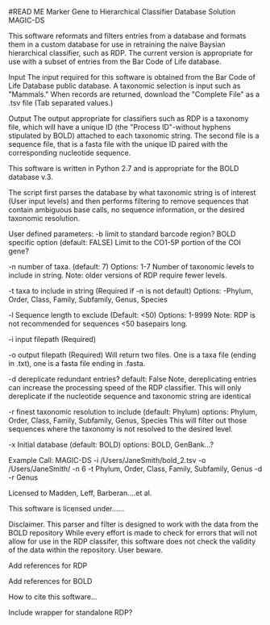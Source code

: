 #READ ME
Marker Gene to Hierarchical Classifier Database Solution
MAGIC-DS

This software reformats and filters entries from a database and formats them in a custom
database for use in retraining the naive Baysian hierarchical classifier, such 
as RDP. The current version is appropriate for use with a subset of entries from the 
Bar Code of Life database.

Input
The input required for this software is obtained from the Bar Code of Life Database public
database. <insert website> A taxonomic selection is input such as "Mammals." When records 
are returned, download the "Complete File" as a .tsv file (Tab separated values.) 

Output
The output appropriate for classifiers such as RDP is a taxonomy file, which will have a 
unique ID (the "Process ID"-without hyphens stipulated by BOLD) 
attached to each taxonomic string. The second file is a sequence file, that is a
fasta file with the unique ID paired with the corresponding nucleotide sequence.

This software is written in Python 2.7 and is appropriate for the BOLD database v.3. 

The script first parses the database by what taxonomic string is of interest
(User input levels) and then performs filtering to remove sequences that contain ambiguous 
base calls, no sequence information, or the desired taxonomic resolution.

User defined parameters:
-b	limit to standard barcode region? 
	BOLD specific option
	(default: FALSE)
	Limit to the CO1-5P portion of the COI gene?
	
-n	number of taxa. 
	(default: 7)
	Options: 1-7
	Number of taxonomic levels to include in string. Note: older versions of RDP require
	fewer levels.

-t 	taxa to include in string
	(Required if -n is not default)
	Options: -Phylum, Order, Class, Family, Subfamily, Genus, Species
	
-l Sequence length to exclude 
	(Default: <50)
	Options: 1-9999
	Note: RDP is not recommended for sequences <50 basepairs long.

-i input filepath 
	(Required)

-o output filepath 
	(Required)
	Will return two files. One is a taxa file (ending in .txt), one is a fasta file
	ending in .fasta.

-d dereplicate redundant entries?
	default: False
	Note, dereplicating entries can increase the processing speed of the RDP classifier.
	This will only dereplicate if the nucleotide sequence and taxonomic string are identical

-r finest taxonomic resolution to include
	(default: Phylum)
	options: Phylum, Order, Class, Family, Subfamily, Genus, Species
	This will filter out those sequences where the taxonomy is not resolved to the desired
	level.
	
-x Initial database
	(default: BOLD)
	options: BOLD, GenBank...?
	
Example Call:
MAGIC-DS -i /Users/JaneSmith/bold_2.tsv -o /Users/JaneSmith/ -n 6 -t Phylum, Order, Class, 
Family, Subfamily, Genus -d -r Genus 

Licensed to Madden, Leff, Barberan....et al.

This software is licensed under......

Disclaimer. This parser and filter is designed to work with the data from the BOLD repository
While every effort is made to check for errors that will not allow for use in the RDP classifer,
this software does not check the validity of the data within the repository. User beware.

Add references for RDP

Add references for BOLD

How to cite this software...

Include wrapper for standalone RDP?
